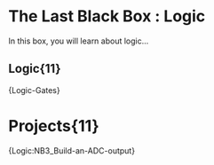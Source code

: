 # The Last Black Box : Logic
In this box, you will learn about logic...

## Logic{11}
{Logic-Gates}

# Projects{11}
{Logic:NB3_Build-an-ADC-output}
